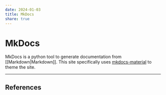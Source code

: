 ```yaml
---
date: 2024-01-03
title: MkDocs
share: true
---
```


# MkDocs
MkDocs is a python tool to generate documentation from [[Markdown|Markdown]]. This site specifically uses [mkdocs-material](https://squidfunk.github.io/mkdocs-material/) to theme the site.

----
## References